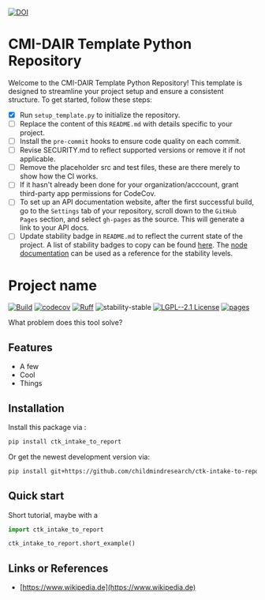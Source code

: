 [![DOI](https://zenodo.org/badge/657341621.svg)](https://zenodo.org/doi/10.5281/zenodo.10383685)

# CMI-DAIR Template Python Repository

Welcome to the CMI-DAIR Template Python Repository! This template is designed to streamline your project setup and ensure a consistent structure. To get started, follow these steps:


- [x] Run `setup_template.py` to initialize the repository.
- [ ] Replace the content of this `README.md` with details specific to your project.
- [ ] Install the `pre-commit` hooks to ensure code quality on each commit.
- [ ] Revise SECURITY.md to reflect supported versions or remove it if not applicable.
- [ ] Remove the placeholder src and test files, these are there merely to show how the CI works.
- [ ] If it hasn't already been done for your organization/acccount, grant third-party app permissions for CodeCov.
- [ ] To set up an API documentation website, after the first successful build, go to the `Settings` tab of your repository, scroll down to the `GitHub Pages` section, and select `gh-pages` as the source. This will generate a link to your API docs.
- [ ] Update stability badge in `README.md` to reflect the current state of the project. A list of stability badges to copy can be found [here](https://github.com/orangemug/stability-badges). The [node documentation](https://nodejs.org/docs/latest-v20.x/api/documentation.html#documentation_stability_index) can be used as a reference for the stability levels.

# Project name

[![Build](https://github.com/childmindresearch/ctk-intake-to-report/actions/workflows/test.yaml/badge.svg?branch=main)](https://github.com/childmindresearch/ctk-intake-to-report/actions/workflows/test.yaml?query=branch%3Amain)
[![codecov](https://codecov.io/gh/childmindresearch/ctk-intake-to-report/branch/main/graph/badge.svg?token=22HWWFWPW5)](https://codecov.io/gh/childmindresearch/ctk-intake-to-report)
[![Ruff](https://img.shields.io/endpoint?url=https://raw.githubusercontent.com/astral-sh/ruff/main/assets/badge/v2.json)](https://github.com/astral-sh/ruff)
![stability-stable](https://img.shields.io/badge/stability-stable-green.svg)
[![LGPL--2.1 License](https://img.shields.io/badge/license-LGPL--2.1-blue.svg)](https://github.com/childmindresearch/ctk-intake-to-report/blob/main/LICENSE)
[![pages](https://img.shields.io/badge/api-docs-blue)](https://childmindresearch.github.io/ctk-intake-to-report)

What problem does this tool solve?

## Features

- A few
- Cool
- Things

## Installation

Install this package via :

```sh
pip install ctk_intake_to_report
```

Or get the newest development version via:

```sh
pip install git+https://github.com/childmindresearch/ctk-intake-to-report
```

## Quick start

Short tutorial, maybe with a

```Python
import ctk_intake_to_report

ctk_intake_to_report.short_example()
```

## Links or References

- [https://www.wikipedia.de](https://www.wikipedia.de)
